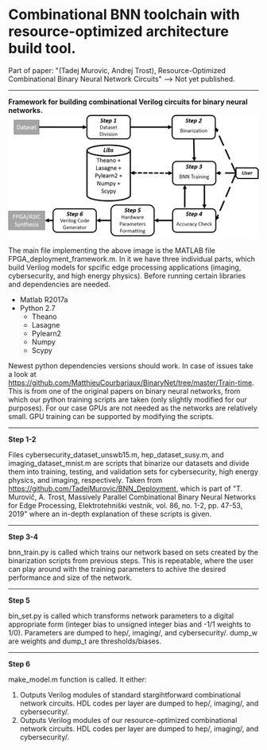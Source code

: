 # Combinational BNN toolchain with resource-optimized architecture build tool.

Part of paper: "(Tadej Murovic, Andrej Trost), Resource-Optimized Combinational Binary Neural Network Circuits"
--> Not yet published.

------------------------------------------------------------------------------------------------------------------
**Framework for building combinational Verilog circuits for binary neural networks.**
![Optional Text](flow_final.png)


The main file implementing the above image is the MATLAB file FPGA_deployment_framework.m. In it we have three individual parts, which build Verilog models for spcific edge processing applications (imaging, cybersecurity, and high energy physics). Before running certain libraries and dependencies are needed.

- Matlab R2017a
- Python 2.7
  - Theano
  - Lasagne
  - Pylearn2
  - Numpy 
  - Scypy

Newest python dependencies versions should work. In case of issues take a look at https://github.com/MatthieuCourbariaux/BinaryNet/tree/master/Train-time. This is from one of the original papers on binary neural networks, from which our python training scripts are taken (only slightly modified for our purposes). For our case GPUs are not needed as the networks are relatively small. GPU training can be supported by modifying the scripts.

----------------------------
**Step 1-2**

Files cybersecurity_dataset_unswb15.m, hep_dataset_susy.m, and imaging_dataset_mnist.m are scripts that binarize our datasets and divide them into training, testing, and validation sets for cybersecurity, high energy physics, and imaging, respectively. Taken from https://github.com/TadejMurovic/BNN_Deployment, which is part of "T. Murovič, A. Trost, Massively Parallel Combinational Binary Neural Networks for Edge Processing, Elektrotehniški vestnik, vol. 86, no. 1-2, pp. 47-53, 2019" where an in-depth explanation of these scripts is given.

----------------------------
**Step 3-4**

bnn_train.py is called which trains our network based on sets created by the binarization scripts from previous steps. This is repeatable, where the user can play around with the training parameters to achive the desired performance and size of the network.

----------------------------
**Step 5**

bin_set.py is called which transforms network parameters to a digital appropriate form (integer bias to unsigned integer bias and -1/1 weights to 1/0). Parameters are dumped to hep/, imaging/, and cybersecurity/. dump_w are weights and dump_t are thresholds/biases.

----------------------------
**Step 6**

make_model.m function is called. It either:
  1. Outputs Verilog modules of standard stargihtforward combinational network circuits. HDL codes per layer are dumped to hep/, 
  imaging/,   and cybersecurity/.
  2. Outputs Verilog modules of our resource-optimized combinational network circuits. HDL codes per layer are dumped to hep/, imaging/,   and cybersecurity/.




